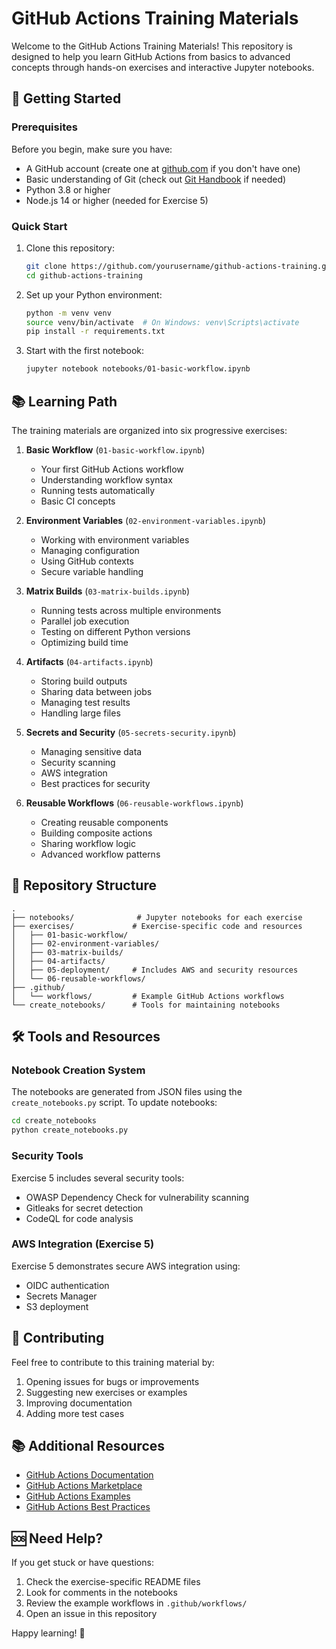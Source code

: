 # GitHub Actions Training Materials

Welcome to the GitHub Actions Training Materials! This repository is designed to help you learn GitHub Actions from basics to advanced concepts through hands-on exercises and interactive Jupyter notebooks.

## 🚀 Getting Started

### Prerequisites
Before you begin, make sure you have:
- A GitHub account (create one at [github.com](https://github.com) if you don't have one)
- Basic understanding of Git (check out [Git Handbook](https://guides.github.com/introduction/git-handbook/) if needed)
- Python 3.8 or higher
- Node.js 14 or higher (needed for Exercise 5)

### Quick Start
1. Clone this repository:
   ```bash
   git clone https://github.com/yourusername/github-actions-training.git
   cd github-actions-training
   ```

2. Set up your Python environment:
   ```bash
   python -m venv venv
   source venv/bin/activate  # On Windows: venv\Scripts\activate
   pip install -r requirements.txt
   ```

3. Start with the first notebook:
   ```bash
   jupyter notebook notebooks/01-basic-workflow.ipynb
   ```

## 📚 Learning Path

The training materials are organized into six progressive exercises:

1. **Basic Workflow** (`01-basic-workflow.ipynb`)
   - Your first GitHub Actions workflow
   - Understanding workflow syntax
   - Running tests automatically
   - Basic CI concepts

2. **Environment Variables** (`02-environment-variables.ipynb`)
   - Working with environment variables
   - Managing configuration
   - Using GitHub contexts
   - Secure variable handling

3. **Matrix Builds** (`03-matrix-builds.ipynb`)
   - Running tests across multiple environments
   - Parallel job execution
   - Testing on different Python versions
   - Optimizing build time

4. **Artifacts** (`04-artifacts.ipynb`)
   - Storing build outputs
   - Sharing data between jobs
   - Managing test results
   - Handling large files

5. **Secrets and Security** (`05-secrets-security.ipynb`)
   - Managing sensitive data
   - Security scanning
   - AWS integration
   - Best practices for security

6. **Reusable Workflows** (`06-reusable-workflows.ipynb`)
   - Creating reusable components
   - Building composite actions
   - Sharing workflow logic
   - Advanced workflow patterns

## 📁 Repository Structure

```
.
├── notebooks/              # Jupyter notebooks for each exercise
├── exercises/             # Exercise-specific code and resources
│   ├── 01-basic-workflow/
│   ├── 02-environment-variables/
│   ├── 03-matrix-builds/
│   ├── 04-artifacts/
│   ├── 05-deployment/     # Includes AWS and security resources
│   └── 06-reusable-workflows/
├── .github/
│   └── workflows/         # Example GitHub Actions workflows
└── create_notebooks/      # Tools for maintaining notebooks
```

## 🛠️ Tools and Resources

### Notebook Creation System
The notebooks are generated from JSON files using the `create_notebooks.py` script. To update notebooks:
```bash
cd create_notebooks
python create_notebooks.py
```

### Security Tools
Exercise 5 includes several security tools:
- OWASP Dependency Check for vulnerability scanning
- Gitleaks for secret detection
- CodeQL for code analysis

### AWS Integration (Exercise 5)
Exercise 5 demonstrates secure AWS integration using:
- OIDC authentication
- Secrets Manager
- S3 deployment

## 📝 Contributing

Feel free to contribute to this training material by:
1. Opening issues for bugs or improvements
2. Suggesting new exercises or examples
3. Improving documentation
4. Adding more test cases

## 📚 Additional Resources

- [GitHub Actions Documentation](https://docs.github.com/en/actions)
- [GitHub Actions Marketplace](https://github.com/marketplace?type=actions)
- [GitHub Actions Examples](https://github.com/actions/starter-workflows)
- [GitHub Actions Best Practices](https://docs.github.com/en/actions/learn-github-actions/security-hardening-for-github-actions)

## 🆘 Need Help?

If you get stuck or have questions:
1. Check the exercise-specific README files
2. Look for comments in the notebooks
3. Review the example workflows in `.github/workflows/`
4. Open an issue in this repository

Happy learning! 🎉 